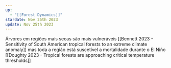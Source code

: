 ```yaml
---
up:
  - "[[Forest Dynamics]]"
stardate: Nov 25th 2023
update: Nov 25th 2023
---
```


Árvores em regiões mais secas são mais vulneráveis [[Bennett 2023 - Sensitivity of South American tropical forests to an extreme climate anomaly]] mas toda a região está suscetível a mortalidade durante o El Niño [[Doughty 2023 - Tropical forests are approaching critical temperature thresholds]]

